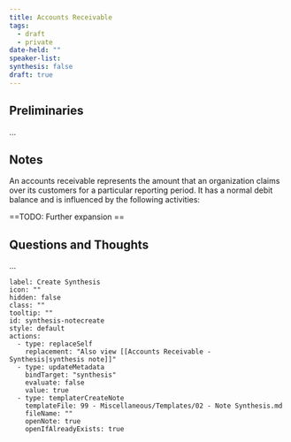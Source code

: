 ```yaml
---
title: Accounts Receivable
tags:
  - draft
  - private
date-held: ""
speaker-list: 
synthesis: false
draft: true
---
```


## Preliminaries
…

## Notes
An accounts receivable represents the amount that an organization claims over its customers for a particular reporting period. It has a normal debit balance and is influenced by the following activities:

==TODO: Further expansion ==

## Questions and Thoughts
…

```meta-bind-button
label: Create Synthesis
icon: ""
hidden: false
class: ""
tooltip: ""
id: synthesis-notecreate
style: default
actions:
  - type: replaceSelf
    replacement: "Also view [[Accounts Receivable - Synthesis|synthesis note]]"
  - type: updateMetadata
    bindTarget: "synthesis"
    evaluate: false
    value: true
  - type: templaterCreateNote
    templateFile: 99 - Miscellaneous/Templates/02 - Note Synthesis.md
    fileName: ""
    openNote: true
    openIfAlreadyExists: true

```
